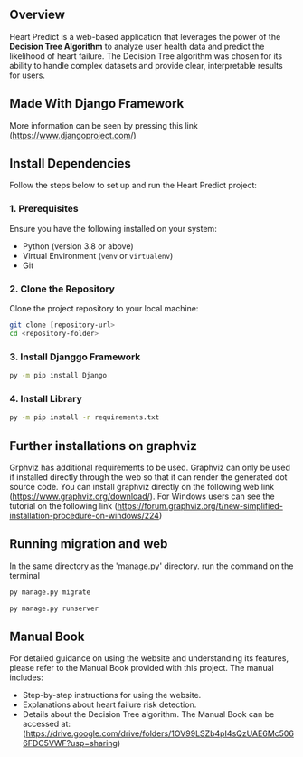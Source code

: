 ## Overview
Heart Predict is a web-based application that leverages the power of the **Decision Tree Algorithm** to analyze user health data and predict the likelihood of heart failure. The Decision Tree algorithm was chosen for its ability to handle complex datasets and provide clear, interpretable results for users.


## Made With Django Framework

More information can be seen by pressing this link (https://www.djangoproject.com/)

## Install Dependencies

Follow the steps below to set up and run the Heart Predict project:

### 1. Prerequisites
Ensure you have the following installed on your system:
- Python (version 3.8 or above)
- Virtual Environment (`venv` or `virtualenv`)
- Git

### 2. Clone the Repository
Clone the project repository to your local machine:
```bash
git clone [repository-url>
cd <repository-folder>
```

### 3. Install Djanggo Framework
```bash
py -m pip install Django
```

### 4. Install Library
```bash
py -m pip install -r requirements.txt
```
## Further installations on graphviz

Grphviz has additional requirements to be used. Graphviz can only be used if installed directly through the web so that it can render the generated dot source code. You can install graphviz directly on the following web link (https://www.graphviz.org/download/). For Windows users can see the tutorial on the following link (https://forum.graphviz.org/t/new-simplified-installation-procedure-on-windows/224)

## Running migration and web

In the same directory as the 'manage.py' directory. run the command on the terminal 

```bash
py manage.py migrate

```

```bash
py manage.py runserver
```

## Manual Book
For detailed guidance on using the website and understanding its features, please refer to the Manual Book provided with this project. The manual includes:

- Step-by-step instructions for using the website.
- Explanations about heart failure risk detection.
- Details about the Decision Tree algorithm.
The Manual Book can be accessed at:
(https://drive.google.com/drive/folders/1OV99LSZb4pI4sQzUAE6Mc5066FDC5VWF?usp=sharing)
